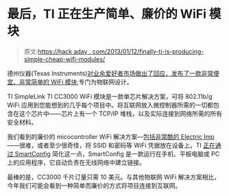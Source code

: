 # 最后，TI 正在生产简单、廉价的 WiFi 模块

> 原文:[https://hack aday . com/2013/01/12/finally-ti-is-producing-simple-cheap-wifi-modules/](https://hackaday.com/2013/01/12/finally-ti-is-producing-simple-cheap-wifi-modules/)

德州仪器(Texas Instruments)[对业余爱好者市场做出了回应，发布了一款非常便宜、非常简单的 WiFi 模块](http://www.edn.com/electronics-products/other/4404215/Self-contained-Wi-Fi-module-simplifies-Internet-connectivity),专门为物联网设计。

TI SimpleLink TI CC3000 WiFi 模块是一款单芯片解决方案，可将 802.11b/g WiFi 应用到您能想到的几乎每个项目中。将互联网放入微控制器所需的一切都包含在这个芯片中——芯片上有一个 TCP/IP 堆栈，以及实际连接到网络所需的所有安全材料。

我们看到的廉价的 micocontroller WiFi 解决方案—[包括非常酷的 Electric Imp](http://hackaday.com/2012/09/04/hands-on-with-the-electric-imp/)——很难，或者至少很奇怪，将 SSID 和密码等 WiFi 凭据放在设备上。TI [正在通过 SmartConfig](http://processors.wiki.ti.com/index.php/CC3000_Smart_Config) 简化这一点，SmartConfig 是一款运行在手机、平板电脑或 PC 上的应用程序，它自动负责在无线网络中建立链接。

最棒的是，CC3000 千片订量只需 10 美元。与其他物联网 WiFi 解决方案相比，今年我们可能会看到一种简单而廉价的方式将项目连接到互联网。